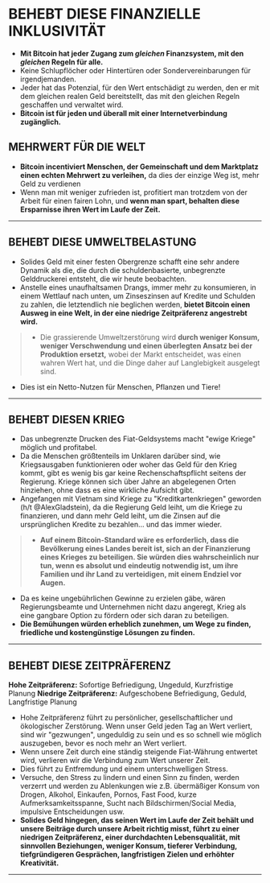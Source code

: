 # BEHEBT DIESE FINANZIELLE INKLUSIVITÄT
* **Mit Bitcoin hat jeder Zugang zum *gleichen*
Finanzsystem, mit den *gleichen* Regeln für alle.**
* Keine Schlupflöcher oder Hintertüren oder Sondervereinbarungen
für irgendjemanden.
* Jeder hat das Potenzial, für den Wert entschädigt zu werden, den er mit dem gleichen realen Geld bereitstellt,
das mit den gleichen Regeln geschaffen und verwaltet wird.
* **Bitcoin ist für jeden und überall mit
einer Internetverbindung zugänglich.**

## MEHRWERT FÜR DIE WELT
* **Bitcoin incentiviert Menschen, der Gemeinschaft und dem Marktplatz einen echten Mehrwert zu verleihen,** da dies der einzige
Weg ist, mehr Geld zu verdienen
* Wenn man mit weniger zufrieden ist, profitiert man trotzdem von der Arbeit für einen fairen Lohn, und **wenn man spart, behalten diese Ersparnisse ihren Wert im Laufe der Zeit.**

---
## BEHEBT DIESE UMWELTBELASTUNG
* Solides Geld mit einer festen Obergrenze schafft eine
sehr andere Dynamik als die, die durch die
schuldenbasierte, unbegrenzte Gelddruckerei entsteht, die wir
heute beobachten.
* Anstelle eines unaufhaltsamen Drangs, immer
mehr zu konsumieren, in einem Wettlauf nach unten, um
Zinseszinsen auf Kredite und Schulden zu zahlen,
die letztendlich nie beglichen werden, **bietet Bitcoin
einen Ausweg in eine Welt, in der eine niedrige Zeitpräferenz
angestrebt wird.**
>* Die grassierende Umweltzerstörung wird **durch
weniger Konsum, weniger Verschwendung und einen
überlegten Ansatz bei der Produktion ersetzt,** wobei der
Markt entscheidet, was einen wahren Wert hat, und
die Dinge daher auf Langlebigkeit ausgelegt sind.
* Dies ist ein Netto-Nutzen für Menschen, Pflanzen und Tiere!
---
## BEHEBT DIESEN KRIEG
* Das unbegrenzte Drucken des Fiat-Geldsystems
macht "ewige Kriege" möglich und
profitabel.
* Da die Menschen größtenteils im Unklaren darüber sind, wie
Kriegsausgaben funktionieren oder woher das Geld für den Krieg
kommt, gibt es wenig bis gar keine Rechenschaftspflicht
seitens der Regierung. Kriege können sich über
Jahre an abgelegenen Orten hinziehen, ohne dass es eine wirkliche Aufsicht gibt.
* Angefangen mit Vietnam sind Kriege zu "Kreditkartenkriegen" geworden (h/t @AlexGladstein), da die
Regierung Geld leiht, um die Kriege zu finanzieren, und
dann mehr Geld leiht, um die Zinsen auf
die ursprünglichen Kredite zu bezahlen... und das immer wieder.
>* **Auf einem Bitcoin-Standard wäre es erforderlich, dass die
Bevölkerung eines Landes bereit ist, sich an der Finanzierung
eines Krieges zu beteiligen. Sie würden dies wahrscheinlich nur tun, wenn es
absolut und eindeutig notwendig ist, um ihre
Familien und ihr Land zu verteidigen, mit einem Endziel vor Augen.**
* Da es keine ungebührlichen Gewinne zu erzielen gäbe,
wären Regierungsbeamte und Unternehmen nicht dazu
angeregt, Krieg als eine gangbare Option zu fördern oder sich daran zu beteiligen.
* **Die Bemühungen würden erheblich zunehmen, um Wege zu finden,
friedliche und kostengünstige Lösungen zu finden.**
---
## BEHEBT DIESE ZEITPRÄFERENZ

**Hohe Zeitpräferenz:** Sofortige Befriedigung, Ungeduld,
Kurzfristige Planung
**Niedrige Zeitpräferenz:** Aufgeschobene Befriedigung, Geduld,
Langfristige Planung

* Hohe Zeitpräferenz führt zu persönlicher, gesellschaftlicher und
ökologischer Zerstörung. Wenn unser Geld
jeden Tag an Wert verliert, sind wir "gezwungen",
ungeduldig zu sein und es so schnell wie möglich auszugeben,
bevor es noch mehr an Wert verliert.
* Wenn unsere Zeit durch eine ständig steigende Fiat-Währung
entwertet wird, verlieren wir die Verbindung zum Wert unserer
Zeit.
* Dies führt zu Entfremdung und einem unterschwelligen
Stress.
* Versuche, den Stress zu lindern und einen Sinn zu finden,
werden verzerrt und werden zu Ablenkungen wie z.B.
übermäßiger Konsum von Drogen, Alkohol, Einkaufen,
Pornos, Fast Food, kurze Aufmerksamkeitsspanne, Sucht
nach Bildschirmen/Social Media, impulsive Entscheidungen usw.
* **Solides Geld hingegen, das seinen
Wert im Laufe der Zeit behält und unsere
Beiträge durch unsere Arbeit richtig misst, führt zu einer niedrigen Zeitpräferenz, einer durchdachten Lebensqualität, mit
sinnvollen Beziehungen, weniger Konsum, tieferer
Verbindung, tiefgründigeren Gesprächen, langfristigen
Zielen und erhöhter Kreativität.**
---
